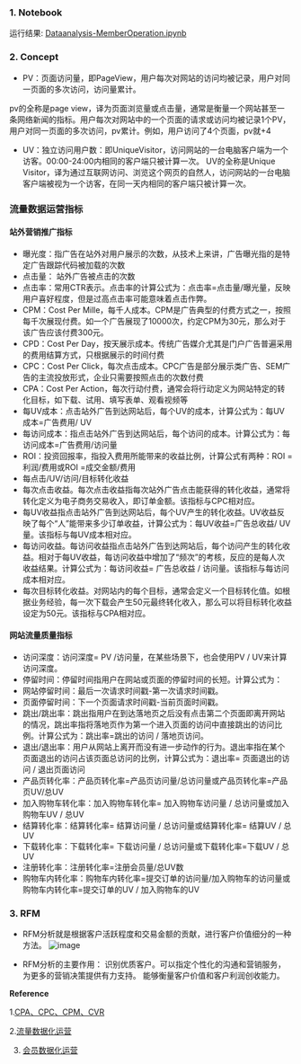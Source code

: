 ### 1. Notebook ###

运行结果: [Dataanalysis-MemberOperation.ipynb](https://github.com/frankyangdev/Python-Member-Operations/blob/main/Dataanalysis-MemberOperation.ipynb)

### 2. Concept ###

* PV：页面访问量，即PageView，用户每次对网站的访问均被记录，用户对同一页面的多次访问，访问量累计。

pv的全称是page view，译为页面浏览量或点击量，通常是衡量一个网站甚至一条网络新闻的指标。用户每次对网站中的一个页面的请求或访问均被记录1个PV，用户对同一页面的多次访问，pv累计。例如，用户访问了4个页面，pv就+4

* UV：独立访问用户数：即UniqueVisitor，访问网站的一台电脑客户端为一个访客。00:00-24:00内相同的客户端只被计算一次。
UV的全称是Unique Visitor，译为通过互联网访问、浏览这个网页的自然人，访问网站的一台电脑客户端被视为一个访客，在同一天内相同的客户端只被计算一次。

 
### 流量数据运营指标 ###
#### 站外营销推广指标 #### 
* 曝光度：指广告在站外对用户展示的次数，从技术上来讲，广告曝光指的是特定广告跟踪代码被加载的次数
* 点击量： 站外广告被点击的次数
* 点击率：常用CTR表示。点击率的计算公式为：点击率=点击量/曝光量，反映用户喜好程度，但是过高点击率可能意味着点击作弊。
* CPM：Cost Per Mille，每千人成本。CPM是广告典型的付费方式之一，按照每千次展现付费。如一个广告展现了10000次，约定CPM为30元，那么对于该广告应该付费300元。
* CPD：Cost Per Day，按天展示成本。传统广告媒介尤其是门户广告普遍采用的费用结算方式，只根据展示的时间付费
* CPC：Cost Per Click，每次点击成本。CPC广告是部分展示类广告、SEM广告的主流投放形式，企业只需要按照点击的次数付费
* CPA：Cost Per Action，每次行动付费，通常会将行动定义为网站特定的转化目标，如下载、试用、填写表单、观看视频等
* 每UV成本：点击站外广告到达网站后，每个UV的成本，计算公式为：每UV成本=广告费用/ UV
* 每访问成本：指点击站外广告到达网站后，每个访问的成本。计算公式为：每访问成本=广告费用/访问量
* ROI：投资回报率，指投入费用所能带来的收益比例，计算公式有两种：ROI =利润/费用或ROI =成交金额/费用
* 每点击/UV/访问/目标转化收益
* 每次点击收益。每次点击收益指每次站外广告点击能获得的转化收益，通常将转化定义为电子商务交易收入，即订单金额。该指标与CPC相对应。
* 每UV收益指点击站外广告到达网站后，每个UV产生的转化收益。UV收益反映了每个“人”能带来多少订单收益，计算公式为：每UV收益=广告总收益/ UV量。该指标与每UV成本相对应。
* 每访问收益。每访问收益指点击站外广告到达网站后，每个访问产生的转化收益。相对于每UV收益，每访问收益中增加了“频次”的考核，反应的是每人次收益结果。计算公式为：每访问收益= 广告总收益 / 访问量。该指标与每访问成本相对应。
* 每次目标转化收益。对网站内的每个目标，通常会定义一个目标转化值。如根据业务经验，每一次下载会产生50元最终转化收入，那么可以将目标转化收益设定为50元。该指标与CPA相对应。

#### 网站流量质量指标 ####
* 访问深度：访问深度= PV /访问量，在某些场景下，也会使用PV / UV来计算访问深度。
* 停留时间：停留时间指用户在网站或页面的停留时间的长短。计算公式为：
* 网站停留时间：最后一次请求时间戳-第一次请求时间戳。
* 页面停留时间：下一个页面请求时间戳-当前页面时间戳。
* 跳出/跳出率：跳出指用户在到达落地页之后没有点击第二个页面即离开网站的情况，跳出率指将落地页作为第一个进入页面的访问中直接跳出的访问比例。计算公式为：跳出率=跳出的访问 / 落地页访问。
* 退出/退出率：用户从网站上离开而没有进一步动作的行为。退出率指在某个页面退出的访问占该页面总访问的比例，计算公式为：退出率= 页面退出的访问 / 退出页面访问
* 产品页转化率：产品页转化率=产品页访问量/总访问量或产品页转化率=产品页UV/总UV
* 加入购物车转化率：加入购物车转化率= 加入购物车访问量 / 总访问量或加入购物车UV / 总UV
* 结算转化率：结算转化率= 结算访问量 / 总访问量或结算转化率= 结算UV / 总UV
* 下载转化率：下载转化率= 下载访问量 / 总访问量或下载转化率=下载UV / 总UV
* 注册转化率：注册转化率=注册会员量/总UV数
* 购物车内转化率：购物车内转化率=提交订单的访问量/加入购物车的访问量或购物车内转化率=提交订单的UV / 加入购物车的UV


### 3. RFM ###

* RFM分析就是根据客户活跃程度和交易金额的贡献，进行客户价值细分的一种方法。
![image](https://user-images.githubusercontent.com/39177230/130359539-61340552-216d-40f0-baed-14a90b359ad5.png)

* RFM分析的主要作用：
识别优质客户。可以指定个性化的沟通和营销服务，为更多的营销决策提供有力支持。
能够衡量客户价值和客户利润创收能力。





**Reference**

1.[CPA、CPC、CPM、CVR](https://blog.csdn.net/hrbsfdxzhq01/article/details/87630115)


2.[流量数据化运营](https://blog.csdn.net/tonydz0523/article/details/85095329)

3. [会员数据化运营](https://fanfanzhisu.blog.csdn.net/article/details/84894467)


